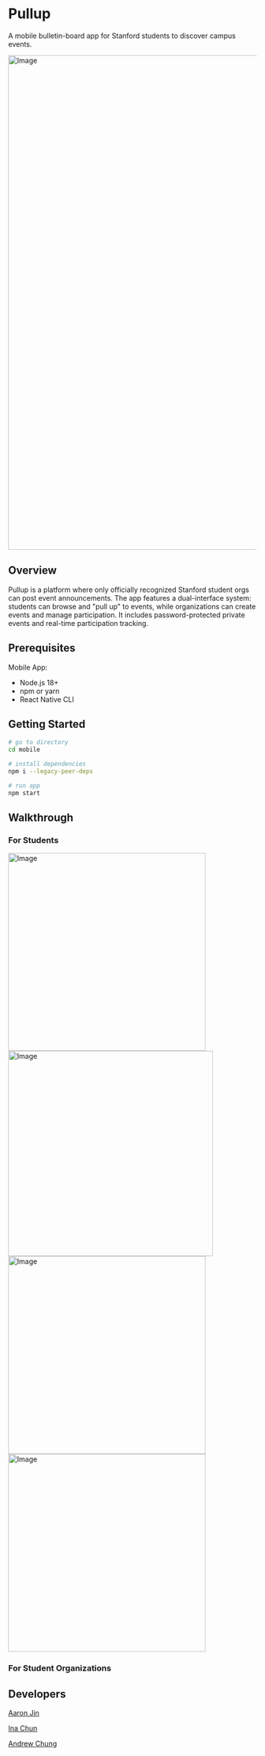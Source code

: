 # Pullup

A mobile bulletin-board app for Stanford students to discover campus events.

<img width="1000" alt="Image" src="https://github.com/user-attachments/assets/1a4c1b2c-0509-4e09-8f59-87a46dea604a" />

## Overview

Pullup is a platform where only officially recognized Stanford student orgs can post event announcements. The app features a dual-interface system: students can browse and "pull up" to events, while organizations can create events and manage participation. It includes password-protected private events and real-time participation tracking.

## Prerequisites

Mobile App:

- Node.js 18+
- npm or yarn
- React Native CLI

## Getting Started

```bash
# go to directory
cd mobile

# install dependencies
npm i --legacy-peer-deps

# run app
npm start
```

## Walkthrough

### For Students

<img width="400" alt="Image" src="https://github.com/user-attachments/assets/2f912eb7-8613-4485-a394-9620e8bc48a4" />
<img width="415" alt="Image" src="https://github.com/user-attachments/assets/9ce97761-26e5-4bd3-b7f5-62a79615ec3e" />
<img width="400" alt="Image" src="https://github.com/user-attachments/assets/7a04f075-5c50-40cb-9b8e-63dff7a527a9" />
<img width="400" alt="Image" src="https://github.com/user-attachments/assets/9140012d-56d5-44b2-a2dd-e8947e639df0" />

### For Student Organizations

## Developers

[Aaron Jin](https://github.com/aaronkjin)

[Ina Chun](https://github.com/ikc2210)

[Andrew Chung](https://github.com/awchung04)
